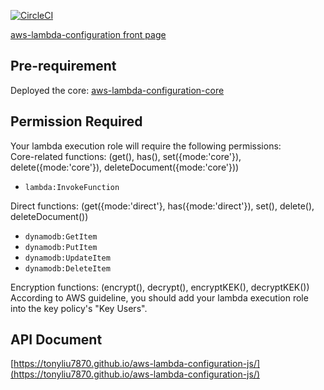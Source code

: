 [![CircleCI](https://circleci.com/gh/tonyliu7870/aws-lambda-configuration-js.svg?style=svg)](https://circleci.com/gh/tonyliu7870/aws-lambda-configuration-js)  

[aws-lambda-configuration front page](https://github.com/tonyliu7870/aws-lambda-configuration)    
  
## Pre-requirement  
Deployed the core: [aws-lambda-configuration-core](https://github.com/tonyliu7870/aws-lambda-configuration-core)  
  
## Permission Required  
Your lambda execution role will require the following permissions:  
Core-related functions: (get(), has(), set({mode:'core'}), delete({mode:'core'}), deleteDocument({mode:'core'}))  
- `lambda:InvokeFunction`  
  
Direct functions:  (get({mode:'direct'}, has({mode:'direct'}), set(), delete(), deleteDocument())  
- `dynamodb:GetItem`  
- `dynamodb:PutItem`  
- `dynamodb:UpdateItem`  
- `dynamodb:DeleteItem`  
  
Encryption functions:  (encrypt(), decrypt(), encryptKEK(), decryptKEK())  
According to AWS guideline, you should add your lambda execution role into the key policy's "Key Users".  
  
## API Document  
[https://tonyliu7870.github.io/aws-lambda-configuration-js/](https://tonyliu7870.github.io/aws-lambda-configuration-js/)  
